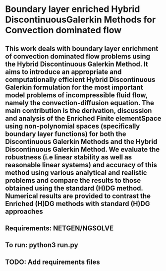 # Boundary layer enriched Hybrid DiscontinuousGalerkin Methods for Convection dominated flow

## This work deals with boundary layer enrichment of convection dominated flow problems using the Hybrid Discontinuous Galerkin Method. It aims to introduce an appropriate and computationally efficient Hybrid Discontinuous Galerkin formulation for the most important model problems of incompressible fluid flow, namely the convection-diffusion equation. The main contribution is the derivation, discussion and analysis of the Enriched Finite elementSpace using non-polynomial spaces (specifically boundary layer functions) for both the Discontinuous Galerkin Methods and the Hybrid Discontinuous Galerkin Method.  We evaluate the robustness (i.e linear stability as well as reasonable linear systems) and accuracy of this method using various analytical and realistic problems and compare the results to those obtained using the standard (H)DG method. Numerical results are provided to contrast the Enriched (H)DG methods with standard (H)DG approaches

## Requirements: NETGEN/NGSOLVE

## To run: python3 run.py 

## TODO: Add requirements files